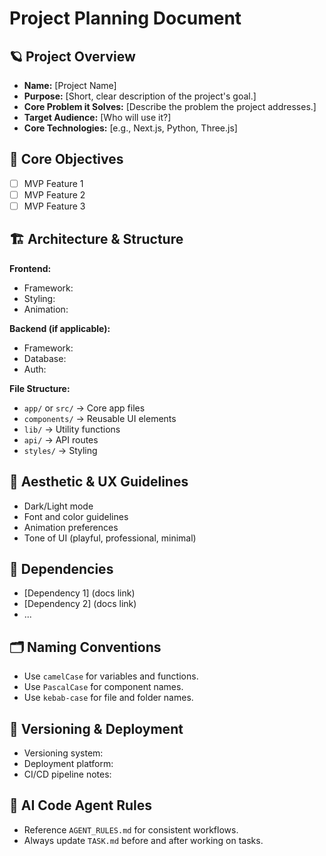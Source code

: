# Project Planning Document

## 🪐 Project Overview
- **Name:** [Project Name]
- **Purpose:** [Short, clear description of the project's goal.]
- **Core Problem it Solves:** [Describe the problem the project addresses.]
- **Target Audience:** [Who will use it?]
- **Core Technologies:** [e.g., Next.js, Python, Three.js]

## 🎯 Core Objectives
- [ ] MVP Feature 1
- [ ] MVP Feature 2
- [ ] MVP Feature 3

## 🏗️ Architecture & Structure

**Frontend:**
- Framework:
- Styling:
- Animation:

**Backend (if applicable):**
- Framework:
- Database:
- Auth:

**File Structure:**
- `app/` or `src/` → Core app files
- `components/` → Reusable UI elements
- `lib/` → Utility functions
- `api/` → API routes
- `styles/` → Styling

## 🎨 Aesthetic & UX Guidelines
- Dark/Light mode
- Font and color guidelines
- Animation preferences
- Tone of UI (playful, professional, minimal)

## 🧩 Dependencies
- [Dependency 1] (docs link)
- [Dependency 2] (docs link)
- ...

## 🗂️ Naming Conventions
- Use `camelCase` for variables and functions.
- Use `PascalCase` for component names.
- Use `kebab-case` for file and folder names.

## 🚦 Versioning & Deployment
- Versioning system:
- Deployment platform:
- CI/CD pipeline notes:

## 🤖 AI Code Agent Rules
- Reference `AGENT_RULES.md` for consistent workflows.
- Always update `TASK.md` before and after working on tasks.
